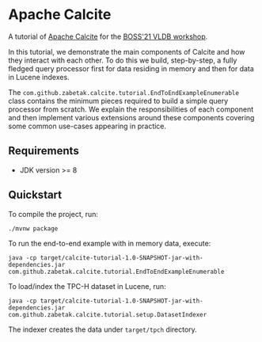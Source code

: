 <!--
{% comment %}
Licensed to the Apache Software Foundation (ASF) under one or more
contributor license agreements.  See the NOTICE file distributed with
this work for additional information regarding copyright ownership.
The ASF licenses this file to you under the Apache License, Version 2.0
(the "License"); you may not use this file except in compliance with
the License.  You may obtain a copy of the License at

http://www.apache.org/licenses/LICENSE-2.0

Unless required by applicable law or agreed to in writing, software
distributed under the License is distributed on an "AS IS" BASIS,
WITHOUT WARRANTIES OR CONDITIONS OF ANY KIND, either express or implied.
See the License for the specific language governing permissions and
limitations under the License.
{% endcomment %}
-->
# Apache Calcite

A tutorial of [Apache Calcite]((http://calcite.apache.org))
for the [BOSS'21 VLDB workshop](https://boss-workshop.github.io/boss-2021/).

In this tutorial, we demonstrate the main components of Calcite and how they interact with each
other. To do this we build, step-by-step, a fully fledged query processor first for data residing
in memory and then for data in Lucene indexes.

The `com.github.zabetak.calcite.tutorial.EndToEndExampleEnumerable` class contains the minimum
pieces required to build a simple query processor from scratch. We explain the responsibilities of
each component and then implement various extensions around these components covering some common
use-cases appearing in practice.

## Requirements

* JDK version >= 8

## Quickstart

To compile the project, run:

    ./mvnw package

To run the end-to-end example with in memory data, execute:

    java -cp target/calcite-tutorial-1.0-SNAPSHOT-jar-with-dependencies.jar com.github.zabetak.calcite.tutorial.EndToEndExampleEnumerable

To load/index the TPC-H dataset in Lucene, run:

    java -cp target/calcite-tutorial-1.0-SNAPSHOT-jar-with-dependencies.jar com.github.zabetak.calcite.tutorial.setup.DatasetIndexer
    
The indexer creates the data under `target/tpch` directory.